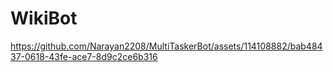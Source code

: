# WikiBot

https://github.com/Narayan2208/MultiTaskerBot/assets/114108882/bab48437-0618-43fe-ace7-8d9c2ce6b316
